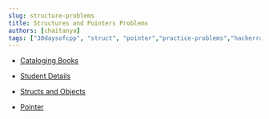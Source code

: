 ```yaml
---
slug: structure-problems
title: Structures and Pointers Problems
authors: [chaitanya]
tags: ["30daysofcpp", "struct", "pointer","practice-problems","hackerrank","geeksforgeeks","codechef"]
---
```


- [Cataloging Books](https://www.codechef.com/learn/course/college-oops-cpp/CPOPCPP05/problems/PPSCPP227)

- [Student Details](https://www.hackerrank.com/challenges/c-tutorial-struct/problem)

- [Structs and Objects](https://www.geeksforgeeks.org/problems/structs-and-objects/1)

- [Pointer](https://www.hackerrank.com/challenges/c-tutorial-pointer/problem)


